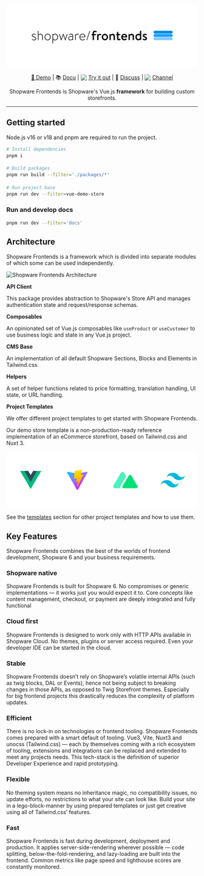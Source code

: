 <div align="center">

<img src=".readme/shopware-frontends-logo.png" />

</div>

<p align="center">
<a href="https://frontends-demo.vercel.app/" target="_blank">🚀 Demo</a> | 📚 <a href="https://frontends.shopware.com/" target="_blank">Docu</a> | <img style="position:relative; top:3px;" src="https://d33wubrfki0l68.cloudfront.net/9a3dab7d5789ca17d6b0b9af993d40a26be9e5b6/a0243/img/theme/docs-logo.svg" width="16"> <a href="https://stackblitz.com/github/shopware/frontends/tree/main/templates/vue-demo-store" target="_blank">Try it out</a> | 💬 <a href="https://github.com/shopware/frontends/discussions">Discuss</a> | <img style="display: inline-block;-webkit-user-select: none;margin: auto;cursor: zoom-in;background-color: hsl(0, 0%, 100%);transition: background-color 300ms; position:relative; top:3px;" src="https://previews.us-east-1.widencdn.net/preview/48045879/assets/asset-view/d6656443-dc9b-4e17-b45f-64941fcec7c8/thumbnail/eyJ3IjoyMDQ4LCJoIjoyMDQ4LCJzY29wZSI6ImFwcCJ9?Expires=1691668800&Signature=re7EnFX8gwpSpiDfWq8j4KZ0M2WrCZ65HWRgJNdhelDexNiuXPmfxJyMLju1DrOVXcrg8~tv~7v8~HXMXDVpS3cftYJhF-gVo1PnxHjaes5HURuQBfG0HZTRGEEsWBZEVpAuU1td7kgvEcz5ljVnsEG9b8QPD~bBr27cP0ykX1ki7amuX~iQmFd1Z1M9ixwoj8mRBK7CsYJhriYYS4YiD4cSSY16mCOy6qKw96FLXuRkCEsS6vgC4oa7t6UioCUgZBD8odxda0Y1ouiDzpJ9gpcUcA7fDdgSwlafIW7eKcj185GtzPcmbddt30tJiwoCwc9fRq0xBLO4K3crGZnv0Q__&Key-Pair-Id=APKAJM7FVRD2EPOYUXBQ" width="16"> <a href="https://shopwarecommunity.slack.com/archives/C050L6NCMGQ" target="_blank">Channel</a>
</p>

<p align="center">
	Shopware Frontends is Shopware's Vue.js <strong>framework</strong> for building custom storefronts.
</p>

---

## Getting started

Node.js v16 or v18 and pnpm are required to run the project.

```sh
# Install dependencies
pnpm i

# Build packages
pnpm run build --filter='./packages/*'

# Run project base
pnpm run dev --filter=vue-demo-store
```

### Run and develop docs

```sh
pnpm run dev --filter='docs'
```

## Architecture

Shopware Frontends is a framework which is divided into separate modules of which some can be used independently.

![Shopware Frontends Architecture](.readme/frontends-architecture.png)

**API Client**

This package provides abstraction to Shopware's Store API and manages authentication state and request/response schemas.

**Composables**

An opinionated set of Vue.js composables like `useProduct` or `useCustomer` to use business logic and state in any Vue.js project.

**CMS Base**

An implementation of all default Shopware Sections, Blocks and Elements in Tailwind.css.

**Helpers**

A set of helper functions related to price formatting, translation handling, UI state, or URL handling.

**Project Templates**

We offer different project templates to get started with Shopware Frontends.

Our demo store template is a non-production-ready reference implementation of an eCommerce storefront, based on Tailwind.css and Nuxt 3.

![Shopware Frontends Techstack](.readme/shopware-frontends-techstack.png)

See the [templates](templates/) section for other project templates and how to use them.

## Key Features

Shopware Frontends combines the best of the worlds of frontend development, Shopware 6 and your business requirements.

### Shopware native

Shopware Frontends is built for Shopware 6.
No compromises or generic implementations — it works just you would expect it to.
Core concepts like content management, checkout, or payment are deeply integrated and fully functional

### Cloud first

Shopware Frontends is designed to work only with HTTP APIs available in Shopware Cloud.
No themes, plugins or server access required.
Even your developer IDE can be started in the cloud.

### Stable

Shopware Frontends doesn’t rely on Shopware’s volatile internal APIs (such as twig blocks, DAL or Events),
hence not being subject to breaking changes in those APIs, as opposed to Twig Storefront themes.
Especially for big frontend projects this drastically reduces the complexity of platform updates.

### Efficient

There is no lock-in on technologies or frontend tooling. Shopware Frontends comes prepared with a smart default of tooling.
Vue3, Vite, Nuxt3 and unocss (Tailwind.css) — each by themselves coming with a rich ecosystem of tooling, extensions
and integrations can be replaced and extended to meet any projects needs. This tech-stack is the definition of superior Developer Experience and rapid prototyping.

### Flexible

No theming system means no inheritance magic, no compatibility issues, no update efforts, no restrictions
to what your site can look like. Build your site in a lego-block-manner by using prepared templates
or just get creative using all of Tailwind.css’ features.

### Fast

Shopware Frontends is fast during development, deployment and production. It applies server-side-rendering
wherever possible — code splitting, below-the-fold-rendering, and lazy-loading are built into the frontend.
Common metrics like page speed and lighthouse scores are constantly monitored.
